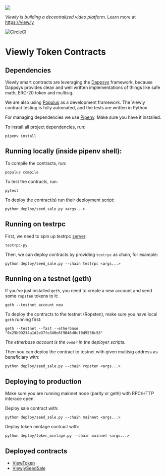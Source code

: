 ![](https://i.imgur.com/ekvJd60.png)

*Viewly is building a decentralized video platform.* Learn more at https://view.ly

[![CircleCI](https://circleci.com/gh/Viewly/token-contracts.svg?style=svg&circle-token=1e0971075338fce5801b9f32a1e709c2692e49e0)](https://circleci.com/gh/Viewly/token-contracts)
# Viewly Token Contracts

## Dependencies
Viewly smart contracts are leveraging the
[Dappsys](https://dappsys.readthedocs.io/en/latest/) framework, because Dappsys
provides clean and well written implementations of things like safe math, ERC-20
token and multisig.

We are also using [Populus](http://populus.readthedocs.io/en/latest/) as a
development framework. The Viewly contract testing is fully automated, and the
tests are written in Python.

For managing dependencies we use [Pipenv](https://pypi.python.org/pypi/pipenv).
Make sure you have it installed.

To install all project dependencies, run:
```
pipenv install
```

## Running locally (inside pipenv shell):
To compile the contracts, run:
```
populus compile
```

To test the contracts, run:
```
pytest
```

To deploy the contract(s) run their deployment script:
```
python deploy/seed_sale.py <args...>
```

## Running on testrpc
First, we need to spin up testrpc [server](https://github.com/pipermerriam/eth-testrpc):
```
testrpc-py
```

Then, we can deploy contracts by providing `testrpc` as chain, for example:
```
python deploy/seed_sale.py --chain testrpc <args...>
```


## Running on a testnet (geth)
If you've just installed `geth`, you need to create a new account
and send some `ropsten` tokens to it:
```
geth --testnet account new
```

To deploy the contracts to the testnet (Ropsten),
make sure you have local `geth` running first:
```
geth --testnet --fast --etherbase "0x25b99234a1d2e37fe340e8f9046d0cf0d9558c58"
```
*The etherbase account is the `owner` in the deployer scripts.*

Then you can deploy the contract to testnet with given multisig address as
beneficiary with:
```
python deploy/seed_sale.py --chain ropsten <args...>
```

## Deploying to production
Make sure you are running mainnet node (parity or geth) with RPC/HTTP interace
open.

Deploy sale contract with:
```
python deploy/seed_sale.py --chain mainnet <args...>
```

Deploy token mintage contract with:
```
python deploy/token_mintage.py --chain mainnet <args...>
```

## Deployed contracts
- [ViewToken](https://etherscan.io/address/0xf03f8d65bafa598611c3495124093c56e8f638f0)
- [ViewlySeedSale](https://etherscan.io/address/0xdbdb79ad0a2243c947cc413798e8b90caba0b9df)
